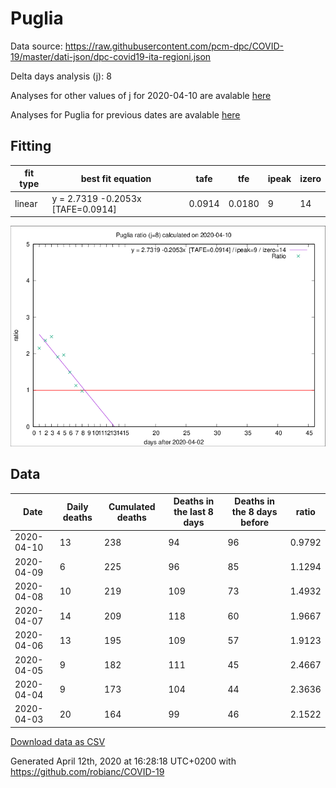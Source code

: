 # Puglia

Data source: https://raw.githubusercontent.com/pcm-dpc/COVID-19/master/dati-json/dpc-covid19-ita-regioni.json

Delta days analysis (j): 8

Analyses for other values of j for 2020-04-10 are avalable [here](../README.md)

Analyses for Puglia for previous dates are avalable [here](../../README.md)

## Fitting 
|fit type|best fit equation|tafe|tfe|ipeak|izero|
|-------|-----|--------|------|---|---|
|linear|y = 2.7319 -0.2053x  [TAFE=0.0914]|0.0914|0.0180|9|14|

![Plot](COVID-19_puglia_j8_2020-04-10.png)

## Data
|Date|Daily deaths|Cumulated deaths|Deaths in the last 8 days|Deaths in the 8 days before|ratio|
|----|----------|-----------|-------|--------------------|-----|
|2020-04-10|13|238|94|96|0.9792|
|2020-04-09|6|225|96|85|1.1294|
|2020-04-08|10|219|109|73|1.4932|
|2020-04-07|14|209|118|60|1.9667|
|2020-04-06|13|195|109|57|1.9123|
|2020-04-05|9|182|111|45|2.4667|
|2020-04-04|9|173|104|44|2.3636|
|2020-04-03|20|164|99|46|2.1522|

[Download data as CSV](COVID-19_puglia_j8_2020-04-10.csv)

Generated April 12th, 2020 at 16:28:18 UTC+0200 with https://github.com/robianc/COVID-19
